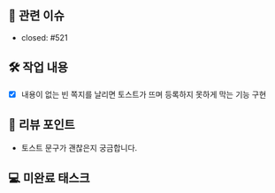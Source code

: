 ## 📌 관련 이슈
- closed: #521 

## 🛠️ 작업 내용
- [X] 내용이 없는 빈 쪽지를 날리면 토스트가 뜨며 등록하지 못하게 막는 기능 구현

## 🎯 리뷰 포인트
- 토스트 문구가 괜찮은지 궁금합니다.

## 💻 미완료 태스크
